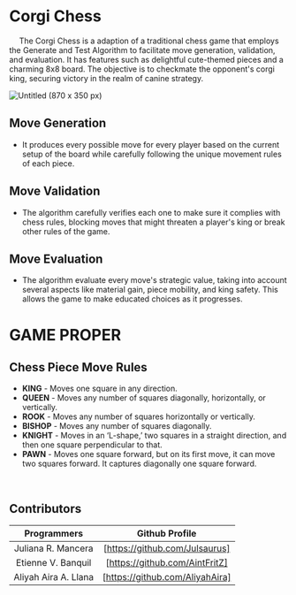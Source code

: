 # Corgi Chess
&emsp;  The Corgi Chess is a adaption of a traditional chess game that employs the Generate and Test Algorithm to facilitate move generation, validation, and evaluation. It has features such as delightful cute-themed pieces and a charming 8x8 board. The objective is to checkmate the opponent's corgi king, securing victory in the realm of canine strategy. <br>

![Untitled (870 x 350 px)](https://github.com/Julsaurus/Corgi-Chess/assets/133284929/941b0475-72ba-475a-a728-b2fddb8dc0c6)

## Move Generation 
 + It produces every possible move for every player based on the current setup of the board while carefully following the unique movement rules of each piece.
## Move Validation 
 + The algorithm carefully verifies each one to make sure it complies with chess rules, blocking moves that might threaten a player's king or break other rules of the game.
## Move Evaluation 
 + The algorithm evaluate every move's strategic value, taking into account several aspects like material gain, piece mobility, and king safety. This allows the game to make educated choices as it progresses.

# GAME PROPER

## Chess Piece Move Rules 
  + **KING** - Moves one square in any direction.
  + **QUEEN** - Moves any number of squares diagonally, horizontally, or vertically.
  + **ROOK** - Moves any number of squares horizontally or vertically.
  + **BISHOP** - Moves any number of squares diagonally.
  + **KNIGHT** - Moves in an ‘L-shape,’ two squares in a straight direction, and then one square perpendicular to that.
  + **PAWN** - Moves one square forward, but on its first move, it can move two squares forward. It captures diagonally one square forward.


<br>

## Contributors

Programmers            | Github Profile
:---:                  | :---:
Juliana R. Mancera     | [https://github.com/Julsaurus]
Etienne V. Banquil     | [https://github.com/AintFritZ]
Aliyah Aira A. Llana   | [https://github.com/AliyahAira]
